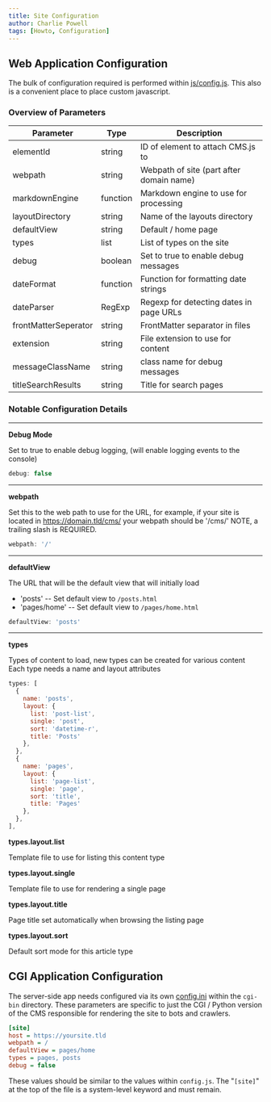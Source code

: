 ```yaml
---
title: Site Configuration
author: Charlie Powell
tags: [Howto, Configuration]
---
```


## Web Application Configuration

The bulk of configuration required is performed within [js/config.js](../examples/js/config.js). 
This also is a convenient place to place custom javascript.


### Overview of Parameters

| Parameter            | Type     | Description                              |
|----------------------|----------|------------------------------------------|
| elementId            | string   | ID of element to attach CMS.js to        |
| webpath              | string   | Webpath of site (part after domain name) |
| markdownEngine       | function | Markdown engine to use for processing    |
| layoutDirectory      | string   | Name of the layouts directory            |
| defaultView          | string   | Default / home page                      |
| types                | list     | List of types on the site                |
| debug                | boolean  | Set to true to enable debug messages     |
| dateFormat           | function | Function for formatting date strings     |
| dateParser           | RegExp   | Regexp for detecting dates in page URLs  |
| frontMatterSeperator | string   | FrontMatter separator in files           |
| extension            | string   | File extension to use for content        |
| messageClassName     | string   | class name for debug messages            |
| titleSearchResults   | string   | Title for search pages                   |


### Notable Configuration Details

---

**Debug Mode**

Set to true to enable debug logging, (will enable logging events to the console)

```js
debug: false
```

---

**webpath**

Set this to the web path to use for the URL, 
for example, if your site is located in https://domain.tld/cms/
your webpath should be '/cms/'
NOTE, a trailing slash is REQUIRED.

```.js
webpath: '/'
```

---

**defaultView**

The URL that will be the default view that will initially load

* 'posts' -- Set default view to `/posts.html`
* 'pages/home' -- Set default view to `/pages/home.html`

```.js
defaultView: 'posts'
```

---

**types**

Types of content to load, new types can be created for various content
Each type needs a name and layout attributes

```.js
types: [
  {
    name: 'posts',
    layout: {
      list: 'post-list',
      single: 'post',
      sort: 'datetime-r',
      title: 'Posts'
    },
  },
  {
    name: 'pages',
    layout: { 
      list: 'page-list', 
      single: 'page',
      sort: 'title',
      title: 'Pages'
    },
  },
],
```

**types.layout.list**

Template file to use for listing this content type

**types.layout.single**

Template file to use for rendering a single page

**types.layout.title**

Page title set automatically when browsing the listing page

**types.layout.sort**

Default sort mode for this article type


## CGI Application Configuration

The server-side app needs configured via its own [config.ini](../examples/cgi-bin/config.ini)
within the `cgi-bin` directory. 
These parameters are specific to just the CGI / Python version of the CMS responsible 
for rendering the site to bots and crawlers.

```ini
[site]
host = https://yoursite.tld
webpath = /
defaultView = pages/home
types = pages, posts
debug = false
```

These values should be similar to the values within `config.js`. 
The "`[site]`" at the top of the file is a system-level keyword and must remain.
